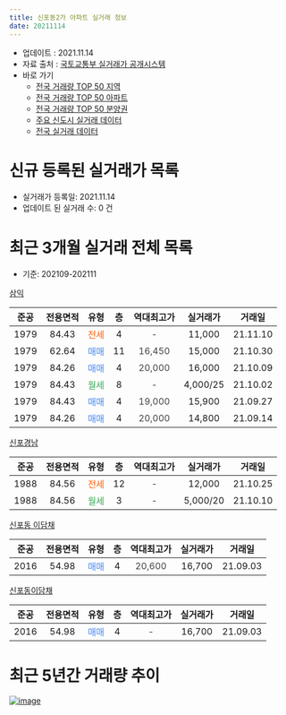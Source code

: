 ```yaml
---
title: 신포동2가 아파트 실거래 정보
date: 20211114
---
```


* 업데이트 : 2021.11.14
* 자료 출처 : [국토교통부 실거래가 공개시스템](http://rt.molit.go.kr)
* 바로 가기
    * [전국 거래량 TOP 50 지역](https://apt-info.github.io/apt-trade-info/tr)
    * [전국 거래량 TOP 50 아파트](https://apt-info.github.io/apt-trade-info/ta)
    * [전국 거래량 TOP 50 분양권](https://apt-info.github.io/apt-trade-info/tb)
    * [주요 신도시 실거래 데이터](https://apt-info.github.io/apt-trade-info/newtown)
    * [전국 실거래 데이터](https://apt-info.github.io/apt-trade-info/all)



<script async src="https://pagead2.googlesyndication.com/pagead/js/adsbygoogle.js"></script>
<!-- 기본광고 -->
<ins class="adsbygoogle"
     style="display:block"
     data-ad-client="ca-pub-1142216861245946"
     data-ad-slot="4805727019"
     data-ad-format="auto"
     data-full-width-responsive="true"></ins>
<script>
     (adsbygoogle = window.adsbygoogle || []).push({});
</script>


# 신규 등록된 실거래가 목록

* 실거래가 등록일: 2021.11.14
* 업데이트 된 실거래 수: 0 건




<script async src="https://pagead2.googlesyndication.com/pagead/js/adsbygoogle.js"></script>
<!-- 기본광고 -->
<ins class="adsbygoogle"
     style="display:block"
     data-ad-client="ca-pub-1142216861245946"
     data-ad-slot="4805727019"
     data-ad-format="auto"
     data-full-width-responsive="true"></ins>
<script>
     (adsbygoogle = window.adsbygoogle || []).push({});
</script>


# 최근 3개월 실거래 전체 목록
* 기준: 202109-202111


[삼익](https://search.naver.com/search.naver?query=%EC%82%BC%EC%9D%B5)

|준공|전용면적|유형|층|역대최고가|실거래가|거래일|
|:---:|:---:|:---:|:---:|:---:|:---:|:---:|
|1979|84.43|<span style="color:#FF5A00">전세</span>|4|<span style="color:#444444">-</span>|11,000|21.11.10|
|1979|62.64|<span style="color:#4285F3">매매</span>|11|<span style="color:#444444">16,450</span>|15,000|21.10.30|
|1979|84.26|<span style="color:#4285F3">매매</span>|4|<span style="color:#444444">20,000</span>|16,000|21.10.09|
|1979|84.43|<span style="color:#34A853">월세</span>|8|<span style="color:#444444">-</span>|4,000/25|21.10.02|
|1979|84.43|<span style="color:#4285F3">매매</span>|4|<span style="color:#444444">19,000</span>|15,900|21.09.27|
|1979|84.26|<span style="color:#4285F3">매매</span>|4|<span style="color:#444444">20,000</span>|14,800|21.09.14|

[신포경남](https://search.naver.com/search.naver?query=%EC%8B%A0%ED%8F%AC%EA%B2%BD%EB%82%A8)

|준공|전용면적|유형|층|역대최고가|실거래가|거래일|
|:---:|:---:|:---:|:---:|:---:|:---:|:---:|
|1988|84.56|<span style="color:#FF5A00">전세</span>|12|<span style="color:#444444">-</span>|12,000|21.10.25|
|1988|84.56|<span style="color:#34A853">월세</span>|3|<span style="color:#444444">-</span>|5,000/20|21.10.10|

[신포동 이담채](https://search.naver.com/search.naver?query=%EC%8B%A0%ED%8F%AC%EB%8F%99+%EC%9D%B4%EB%8B%B4%EC%B1%84)

|준공|전용면적|유형|층|역대최고가|실거래가|거래일|
|:---:|:---:|:---:|:---:|:---:|:---:|:---:|
|2016|54.98|<span style="color:#4285F3">매매</span>|4|<span style="color:#444444">20,600</span>|16,700|21.09.03|

[신포동이담채](https://search.naver.com/search.naver?query=%EC%8B%A0%ED%8F%AC%EB%8F%99%EC%9D%B4%EB%8B%B4%EC%B1%84)

|준공|전용면적|유형|층|역대최고가|실거래가|거래일|
|:---:|:---:|:---:|:---:|:---:|:---:|:---:|
|2016|54.98|<span style="color:#4285F3">매매</span>|4|<span style="color:#444444">-</span>|16,700|21.09.03|



<script async src="https://pagead2.googlesyndication.com/pagead/js/adsbygoogle.js"></script>
<!-- 기본광고 -->
<ins class="adsbygoogle"
     style="display:block"
     data-ad-client="ca-pub-1142216861245946"
     data-ad-slot="4805727019"
     data-ad-format="auto"
     data-full-width-responsive="true"></ins>
<script>
     (adsbygoogle = window.adsbygoogle || []).push({});
</script>


# 최근 5년간 거래량 추이


<div style="width:100%;">
    <canvas id="deal_progress" height="200"></canvas>
</div>

<script>
new Chart(document.getElementById("deal_progress"), {
    type: 'line',
    data: {
        labels: ['16.01','16.02','16.03','16.04','16.05','16.06','16.07','16.08','16.09','16.10','16.11','16.12','17.01','17.02','17.03','17.04','17.05','17.06','17.07','17.08','17.09','17.10','17.11','17.12','18.01','18.02','18.04','18.05','18.06','18.07','18.08','18.10','18.11','18.12','19.01','19.02','19.03','19.04','19.05','19.06','19.07','19.08','19.09','19.10','19.11','19.12','20.01','20.02','20.03','20.04','20.05','20.06','20.07','20.10','20.11','20.12','21.01','21.02','21.03','21.04','21.05','21.06','21.07','21.08','21.09','21.10','21.11'],
        datasets: [{
            label: '매매/분양권',
            data: [3,0,4,2,3,3,12,16,13,7,6,3,1,2,3,3,2,1,2,1,2,0,0,1,3,1,3,1,1,1,0,2,0,2,1,0,2,0,1,1,4,1,0,1,0,1,0,1,1,3,2,4,3,6,7,6,4,5,2,3,3,10,3,2,4,2,0],
            borderColor: "rgba(66, 133, 243, 1)",
            backgroundColor: "rgba(66, 133, 243, 0.05)",
            borderWidth: 1,
            pointRadius: 0,
            fill: false,
            lineTension: 0
        },{
            label: '전/월세',
            data: [1,3,2,1,1,0,1,1,3,2,2,7,1,1,2,2,1,1,1,0,0,1,1,4,1,2,0,3,3,1,2,2,1,1,3,2,3,1,1,1,1,0,3,3,1,0,1,1,1,4,4,1,2,3,1,1,1,1,5,1,3,4,1,5,0,3,1],
            borderColor: "rgba(255, 90, 0, 1)",
            backgroundColor: "rgba(255, 90, 0, 0.05)",
            borderWidth: 1,
            pointRadius: 0,
            fill: false,
            lineTension: 0
        },{
            label: '합계',
            data: [4,3,6,3,4,3,13,17,16,9,8,10,2,3,5,5,3,2,3,1,2,1,1,5,4,3,3,4,4,2,2,4,1,3,4,2,5,1,2,2,5,1,3,4,1,1,1,2,2,7,6,5,5,9,8,7,5,6,7,4,6,14,4,7,4,5,1],
            borderColor: "rgba(0, 0, 0, 1)",
            backgroundColor: "rgba(0, 0, 0, 0.03)",
            borderWidth: 0.1,
            pointRadius: 0,
            fill: true,
            lineTension: 0
        }
        ]
    },
    options: {
        responsive: true,
        title: {
            display: false
        },
        tooltips: {
            mode: 'index',
            intersect: false
        },
        hover: {
            mode: 'nearest',
            intersect: true
        },
        scales: {
            xAxes: [{
                display: true,
                scaleLabel: {
                    display: true,
                    labelString: '년/월'
                }
            }],
            yAxes: [{
                display: true,
                ticks: {
                    suggestedMin: 0,
                },
                scaleLabel: {
                    display: true,
                    labelString: '실거래 수'
                }
            }]
        }
    }
});

</script>


[![image](https://apt-info.github.io/images/2020-01-03-apt-trade-info/1024x500.png)](https://play.google.com/store/apps/details?id=com.aptinfo.apttradeinfo)

